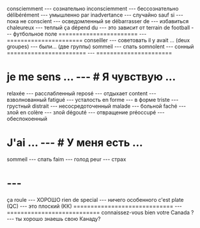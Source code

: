 consciemment --- сознательно
inconsciemment --- бессознательно
délibérément --- умышленно
par inadvertance --- случайно
sauf si --- пока не
conscient --- осведомленный
se débarrasser de --- избавиться
chaleureux --- теплый
ça dépend du --- это зависит от
terrain de football --- футбольное поле
======================= --- ======================
conseiller --- советовать
il y avait ... (deux groupes) --- были... (две группы)
sommeil --- спать
somnolent --- сонный
======================= --- ======================
# je me sens ... --- # Я чувствую ...
relaxée --- расслабленный
reposé --- отдыхает
content --- взволнованный
fatigué --- усталость
en forme --- в форме
triste --- грустный
distrait --- несосредоточенный
malade --- больной
faché --- злой
en colère --- злой
dégouté --- отвращение
préoccupé --- обеспокоенный
# J'ai ... --- # У меня есть ...
sommeil --- спать
faim --- голод
peur --- страх
# --- #
ça roule --- ХОРОШО
rien de special --- ничего особенного
c'est plate (QC) --- это плоский (КК)
============================= --- ===========================
connaissez-vous bien votre Canada ? --- ты хорошо знаешь свою Канаду?